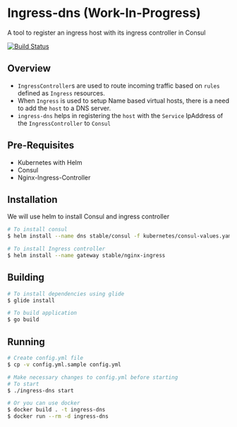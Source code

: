 # Ingress-dns (Work-In-Progress)

A tool to register an ingress host with its ingress controller in Consul

[![Build Status](https://travis-ci.org/aswinkarthik93/ingress-dns.svg?branch=master)](https://travis-ci.org/aswinkarthik93/ingress-dns)

## Overview

- `IngressController`s are used to route incoming traffic based on `rules` defined as `Ingress` resources.
- When `Ingress` is used to setup Name based virtual hosts, there is a need to add the `host` to a DNS server.
- `ingress-dns` helps in registering the `host` with the `Service` IpAddress of the `IngressController` to `Consul`


## Pre-Requisites

- Kubernetes with Helm
- Consul
- Nginx-Ingress-Controller

## Installation

We will use helm to install Consul and ingress controller

```bash
# To install consul
$ helm install --name dns stable/consul -f kubernetes/consul-values.yaml

# To install Ingress controller
$ helm install --name gateway stable/nginx-ingress
```
## Building

```bash
# To install dependencies using glide
$ glide install

# To build application
$ go build
```

## Running

```bash
# Create config.yml file
$ cp -v config.yml.sample config.yml

# Make necessary changes to config.yml before starting
# To start
$ ./ingress-dns start

# Or you can use docker
$ docker build . -t ingress-dns
$ docker run --rm -d ingress-dns
```

